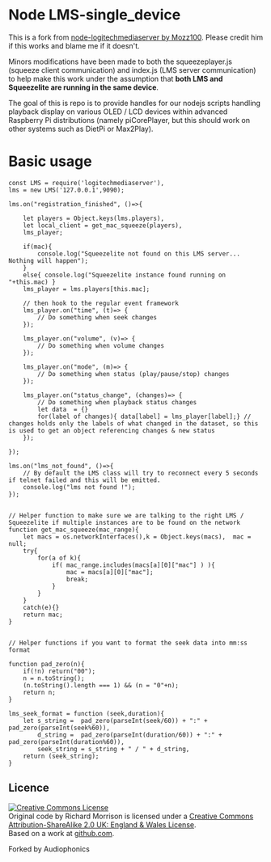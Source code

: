 # Node LMS-single_device


This is a fork from [node-logitechmediaserver by Mozz100](https://github.com/mozz100/node-logitechmediaserver). Please credit him if this works and blame me if it doesn't. 

Minors modifications have been made to both the squeezeplayer.js (squeeze client communication) and index.js (LMS server communication) to help make this work under the assumption that **both LMS and Squeezelite are running in the same device**.  

The goal of this is repo is to provide handles for our nodejs scripts handling playback display on various OLED / LCD devices within advanced Raspberry Pi distributions (namely piCorePlayer, but this should work on other systems such as DietPi or Max2Play).

# Basic usage 
```
const LMS = require('logitechmediaserver'),
lms = new LMS('127.0.0.1',9090);

lms.on("registration_finished", ()=>{
	
	let players = Object.keys(lms.players),
	let local_client = get_mac_squeeze(players),
	lms_player;
	
	if(mac){
		console.log("Squeezelite not found on this LMS server... Nothing will happen");
	}
	else{ console.log("Squeezelite instance found running on "+this.mac) }
	lms_player = lms.players[this.mac];
	
	// then hook to the regular event framework 
	lms_player.on("time", (t)=> { 
		// Do something when seek changes
	});	
	
	lms_player.on("volume", (v)=> {
		// Do something when volume changes
	});	
	
	lms_player.on("mode", (m)=> {
		// Do something when status (play/pause/stop) changes
	});	
	
	lms_player.on("status_change", (changes)=> { 
		// Do something when playback status changes
		let data  = {}
		for(label of changes){ data[label] = lms_player[label];} // changes holds only the labels of what changed in the dataset, so this is used to get an object referencing changes & new status
	});	
	
});

lms.on("lms_not_found", ()=>{ 
	// By default the LMS class will try to reconnect every 5 seconds if telnet failed and this will be emitted.
	console.log("lms not found !");
});


// Helper function to make sure we are talking to the right LMS / Squeezelite if multiple instances are to be found on the network
function get_mac_squeeze(mac_range){
	let macs = os.networkInterfaces(),k = Object.keys(macs),  mac = null;
	try{
		for(a of k){
			if( mac_range.includes(macs[a][0]["mac"] ) ){
				mac = macs[a][0]["mac"];
				break;
			}
		}
	}
	catch(e){}
	return mac;
}


// Helper functions if you want to format the seek data into mm:ss format 

function pad_zero(n){
    if(!n) return("00");
    n = n.toString(); 
    (n.toString().length === 1) && (n = "0"+n);
    return n;
}

lms_seek_format = function (seek,duration){
    let s_string =  pad_zero(parseInt(seek/60)) + ":" + pad_zero(parseInt(seek%60)),
        d_string =  pad_zero(parseInt(duration/60)) + ":" + pad_zero(parseInt(duration%60)),
		seek_string = s_string + " / " + d_string,
	return (seek_string);
}

```


Licence
-------

<a rel="license" href="http://creativecommons.org/licenses/by-sa/2.0/uk/">
<img alt="Creative Commons License" style="border-width:0" src="http://i.creativecommons.org/l/by-sa/2.0/uk/88x31.png" />
</a><br />
Original code by <span xmlns:cc="http://creativecommons.org/ns#" property="cc:attributionName">Richard Morrison</span>
is licensed under a <a rel="license" href="http://creativecommons.org/licenses/by-sa/2.0/uk/">Creative Commons Attribution-ShareAlike 2.0 UK: England &amp; Wales License</a>.
<br />
Based on a work at <a xmlns:dct="http://purl.org/dc/terms/" href="https://github.com/mozz100/node-logitechmediaserver" rel="dct:source">github.com</a>.

Forked by Audiophonics

